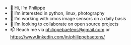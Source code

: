 - 👋 Hi, I’m Philippe
- 👀 I’m interested in python, linux, photography
- 🌱 I’m working with cmos image sensors on a daily basis
- 💞️ I’m looking to collaborate on open source projects
- 📫 Reach me via philippebaetens@gmail.com or https://www.linkedin.com/in/philippebaetens/

<!---
fiepfiep/fiepfiep is a ✨ special ✨ repository because its `README.md` (this file) appears on your GitHub profile.
You can click the Preview link to take a look at your changes.
--->
